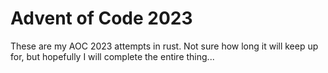 # Advent of Code 2023

These are my AOC 2023 attempts in rust. Not sure how long it will keep up for, but hopefully I will complete the entire thing...
